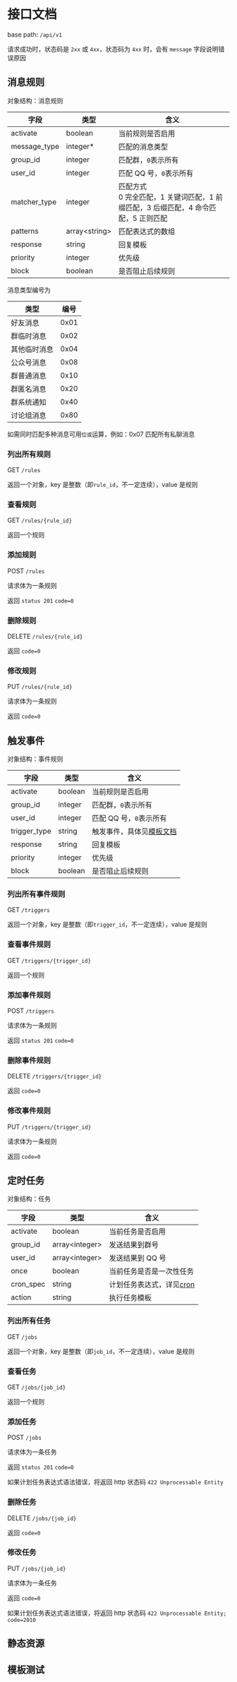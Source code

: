 # 接口文档

base path: `/api/v1`

请求成功时，状态码是 `2xx` 或 `4xx`，状态码为 `4xx` 时，会有 `message` 字段说明错误原因

## 消息规则

对象结构：消息规则

| 字段         | 类型            | 含义                                                                                  |
| ------------ | --------------- | ------------------------------------------------------------------------------------- |
| activate     | boolean         | 当前规则是否启用                                                                      |
| message_type | integer\*       | 匹配的消息类型                                                                        |
| group_id     | integer         | 匹配群，`0`表示所有                                                                   |
| user_id      | integer         | 匹配 QQ 号，`0`表示所有                                                               |
| matcher_type | integer         | 匹配方式<br/>0 完全匹配，1 关键词匹配，1 前缀匹配，3 后缀匹配，4 命令匹配，5 正则匹配 |
| patterns     | array\<string\> | 匹配表达式的数组                                                                      |
| response     | string          | 回复模板                                                                              |
| priority     | integer         | 优先级                                                                                |
| block        | boolean         | 是否阻止后续规则                                                                      |

消息类型编号为

| 类型         | 编号 |
| ------------ | ---- |
| 好友消息     | 0x01 |
| 群临时消息   | 0x02 |
| 其他临时消息 | 0x04 |
| 公众号消息   | 0x08 |
| 群普通消息   | 0x10 |
| 群匿名消息   | 0x20 |
| 群系统通知   | 0x40 |
| 讨论组消息   | 0x80 |

如需同时匹配多种消息可用`位或`运算，例如：0x07 匹配所有私聊消息

### 列出所有规则

GET `/rules`

返回一个对象，key 是整数（即`rule_id`，不一定连续），value 是规则

### 查看规则

GET `/rules/{rule_id}`

返回一个规则

### 添加规则

POST `/rules`

请求体为一条规则

返回 `status 201` `code=0`

### 删除规则

DELETE `/rules/{rule_id}`

返回 `code=0`

### 修改规则

PUT `/rules/{rule_id}`

请求体为一条规则

返回 `code=0`

## 触发事件

对象结构：事件规则

| 字段         | 类型    | 含义                                                              |
| ------------ | ------- | ----------------------------------------------------------------- |
| activate     | boolean | 当前规则是否启用                                                  |
| group_id     | integer | 匹配群，`0`表示所有                                               |
| user_id      | integer | 匹配 QQ 号，`0`表示所有                                           |
| trigger_type | string  | 触发事件，具体见<a href="javascript:alert('咕咕咕')">模板文档</a> |
| response     | string  | 回复模板                                                          |
| priority     | integer | 优先级                                                            |
| block        | boolean | 是否阻止后续规则                                                  |

### 列出所有事件规则

GET `/triggers`

返回一个对象，key 是整数（即`trigger_id`，不一定连续），value 是规则

### 查看事件规则

GET `/triggers/{trigger_id}`

返回一个规则

### 添加事件规则

POST `/triggers`

请求体为一条规则

返回 `status 201` `code=0`

### 删除事件规则

DELETE `/triggers/{trigger_id}`

返回 `code=0`

### 修改事件规则

PUT `/triggers/{trigger_id}`

请求体为一条规则

返回 `code=0`

## 定时任务

对象结构：任务

| 字段      | 类型             | 含义                                                                            |
| --------- | ---------------- | ------------------------------------------------------------------------------- |
| activate  | boolean          | 当前任务是否启用                                                                |
| group_id  | array\<integer\> | 发送结果到群号                                                                  |
| user_id   | array\<integer\> | 发送结果到 QQ 号                                                                |
| once      | boolean          | 当前任务是否是一次性任务                                                        |
| cron_spec | string           | 计划任务表达式，详见[cron](https://pkg.go.dev/github.com/robfig/cron#hdr-Usage) |
| action    | string           | 执行任务模板                                                                    |

### 列出所有任务

GET `/jobs`

返回一个对象，key 是整数（即`job_id`，不一定连续），value 是规则

### 查看任务

GET `/jobs/{job_id}`

返回一个规则

### 添加任务

POST `/jobs`

请求体为一条任务

返回 `status 201` `code=0`

如果计划任务表达式语法错误，将返回 http 状态码 `422 Unprocessable Entity`

### 删除任务

DELETE `/jobs/{job_id}`

返回 `code=0`

### 修改任务

PUT `/jobs/{job_id}`

请求体为一条任务

返回 `code=0`

如果计划任务表达式语法错误，将返回 http 状态码 `422 Unprocessable Entity; code=2010`

## 静态资源

## 模板测试
